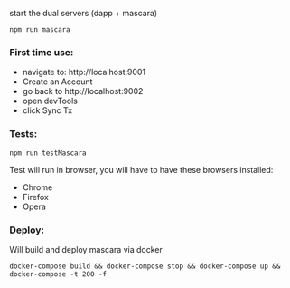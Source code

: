 start the dual servers (dapp + mascara)
```
npm run mascara
```

### First time use:

- navigate to: http://localhost:9001
- Create an Account
- go back to http://localhost:9002
- open devTools
- click Sync Tx

### Tests:

```
npm run testMascara
```

Test will run in browser, you will have to have these browsers installed:

- Chrome
- Firefox
- Opera


### Deploy:

Will build and deploy mascara via docker

```
docker-compose build && docker-compose stop && docker-compose up && docker-compose -t 200 -f
```